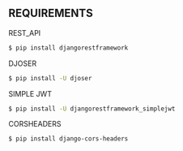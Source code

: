 ## REQUIREMENTS 
REST_API
```bash
$ pip install djangorestframework
```
DJOSER
```bash
$ pip install -U djoser
```
SIMPLE JWT
```bash
$ pip install -U djangorestframework_simplejwt
```
CORSHEADERS
```bash
$ pip install django-cors-headers
